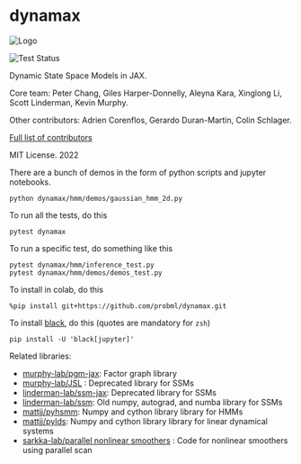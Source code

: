 # dynamax

![Logo](https://github.com/probml/dynamax/blob/main/logo/logo.gif)

![Test Status](https://github.com/probml/dynamax/actions/workflows/workflow.yml/badge.svg?branch=main)

Dynamic State Space Models in JAX.

Core team: Peter Chang, Giles Harper-Donnelly, Aleyna Kara, Xinglong Li, Scott Linderman, Kevin Murphy.

Other contributors: Adrien Corenflos, Gerardo Duran-Martin, Colin Schlager. 

[Full list of contributors](https://github.com/probml/dynamax/graphs/contributors)

MIT License. 2022

There are a bunch of demos in the form of python scripts and jupyter notebooks. 
```
python dynamax/hmm/demos/gaussian_hmm_2d.py 
```

To run all the tests, do this
```
pytest dynamax
```
To run a specific test, do something like this
```
pytest dynamax/hmm/inference_test.py
pytest dynamax/hmm/demos/demos_test.py 
```

To install in colab, do this
```
%pip install git+https://github.com/probml/dynamax.git
```

To install [black](https://black.readthedocs.io/en/stable/), do this (quotes are mandatory for `zsh`)
```
pip install -U 'black[jupyter]'
```

Related libraries:

- [murphy-lab/pgm-jax](https://github.com/probml/pgm-jax): Factor graph library
- [murphy-lab/JSL](https://github.com/probml/JSL) : Deprecated library for SSMs
- [linderman-lab/ssm-jax](https://github.com/lindermanlab/ssm-jax):  Deprecated library for SSMs
- [linderman-lab/ssm](https://github.com/lindermanlab/ssm):  Old numpy, autograd, and numba library for SSMs
- [mattjj/pyhsmm](https://github.com/mattjj/pyhsmm):  Numpy and cython library library for HMMs
- [mattjj/pylds](https://github.com/mattjj/pylds):  Numpy and cython library library for linear dynamical systems
- [sarkka-lab/parallel nonlinear smoothers](https://github.com/EEA-sensors/parallel-non-linear-gaussian-smoothers) : Code for nonlinear smoothers using parallel scan

